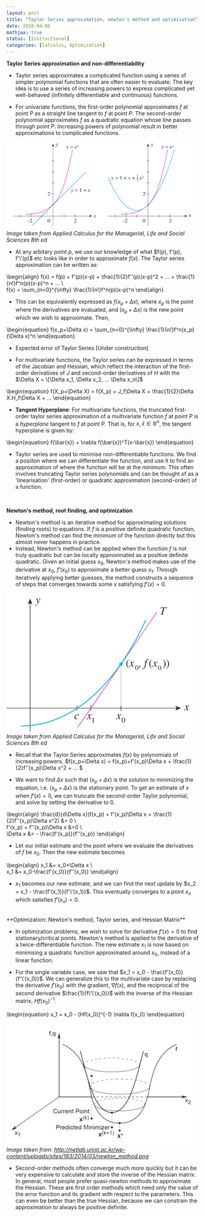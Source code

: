 ```yaml
---
layout: post
title: "Taylor Series approximation, newton's method and optimization"
date: 2018-04-06
mathjax: true
status: [Instructional]
categories: [Calculus, Optimization]
---
```

**Taylor Series approximation and non-differentiability**
* Taylor series approximates a complicated function using a series of simpler polynomial functions that are often easier to evaluate. The key idea is to use a series of increasing powers to express complicated yet well-behaved (infinitely differentiable and continuous) functions.

* For univariate functions, the first-order polynomial approximates $f$ at point $P$ as a straight line tangent to $f$ at point $P$. The second-order polynomial approximates $f$ as a quadratic equation whose line passes through point $P$. Increasing powers of polynomial result in better approximations to complicated functions. 

![Fig1](/assets/Calculus-taylor.png)
*Image taken from Applied Calculus for the Managerial, Life and Social Sciences 8th ed*

* At any arbitary point $p$, we use our knowledge of what $f(p), f'(p), f'\'(p)$ etc looks like in order to approximate $f(x)$. The Taylor series approximation can be written as:

\begin{align}
f(x) = f(p) + f'(p)(x-p) + \frac{1}{2}f'\'(p)(x-p)^2 + ... + \frac{1}{n!}f^n(p)(x-p)^n + ...
\\\
f(x) = \sum_{n=0}^{\infty} \frac{1}{n!}f^n(p)(x-p)^n
\end{align}

* This can be equivalently expressed as $f(x_p+\Delta x)$, where $x_p$ is the point where the derivatives are evaluated, and $(x_p+\Delta x)$ is the new point which we wish to approximate. Then, 

\begin{equation}
f(x_p+\Delta x) = \sum_{n=0}^{\infty} \frac{1}{n!}f^n(x_p)(\Delta x)^n
\end{equation}

* Expected error of Taylor Series [Under construction]

* For multivariate functions, the Taylor series can be expressed in terms of the Jacobian and Hessian, which reflect the interaction of the first-order derivatives of $J$ and second-order derivatives of $H$ with the $\Delta X = \[\Delta x_1, \Delta x_2, ... \Delta x_n\]$

\begin{equation}
f(X_p+\Delta X) = f(X_p) + J_f\Delta X + \frac{1}{2}\Delta X.H_f\Delta X + ...
\end{equation}

* **Tangent Hyperplane**: For multivariate functions, the truncated first-order taylor series approximation of a multivariate function $f$ at point $P$ is a *hyperplane* tangent to $f$ at point P. That is, for $x, \bar{x} \in \mathbb{R}^n$, the tangent hyperplane is given by: 

\begin{equation}
f(\bar{x}) + \nabla f(\bar{x})^T(x-\bar{x})
\end{equation}

* Taylor series are used to minimise non-differentiable functions. We find a posiiton where we can differentiate the function, and use it to find an approximation of where the function will be at the minimum.  This often involves truncating Taylor series polynomials and can be thought of as a 'linearisation' (first-order) or quadratic approximation (second-order) of a function. 

<br>

**Newton's method, root finding, and optimization**

* Newton's method is an iterative method for approximating solutions (finding roots) to equations. If $f$ is a positive definite quadratic function, Newton's method can find the minimum of the function directly but this almost never happens in practice. 
* Instead, Newton's method can be applied when the function $f$ is not truly quadratic but can be locally approximated as a positive definite quadratic. Given an initial guess $x_0$, Newton's method makes use of the derivative at $x_0$, $f'(x_0)$ to approximate a better guess $x_1$.  Through iteratively applying better guesses, the method constructs a sequence of steps that converges towards some $x$ satisfying $f'(x)=0$. 

![Fig1](/assets/Calculus-newton.png)
*Image taken from Applied Calculus for the Managerial, Life and Social Sciences 8th ed*


* Recall that the Taylor Series approximates $f(x)$ by polynomials of increasing powers, $f(x_p+\Delta x) = f(x_p)+f'(x_p)\Delta x + \frac{1}{2}f'\'(x_p)\Delta x^2 + ... $ 

* We want to find $\Delta x$ such that $(x_p + \Delta x)$ is the solution to minimizing the equation, i.e. $(x_p+\Delta x)$ is the stationary point. To get an estimate of $x$ when $f'(x)=0$, we can truncate the second-order Taylor polynomial, and solve by setting the derivative to $0$.

\begin{align}
\frac{d}{d\Delta x}(f(x_p) + f'(x_p)\Delta x + \frac{1}{2}f'\'\(x_p)\Delta x^2) &= 0 \\\
f'(x_p) + f\'\'(x_p)\Delta x &=0 \\\
\Delta x &= - \frac{f'(x_p)}{f\'\'(x_p)}
\end{align}


* Let our initial estimate and the point where we evaluate the derivatives of $f$ be $x_0$. Then the new estimate becomes 

\begin{align}
x_1 &= x_0+\Delta x \\\
x_1 &= x_0-\frac{f'(x_0)}{f\'\'(x_0)}
\end{align}

* $x_1$ becomes our new estimate, and we can find the next update by $x_2 = x_1 - \frac{f'(x_1)}{f'\'(x_1)}$. This eventually converges to a point $x_n$ which satisfies $f'(x_n)=0$.


<br>
**Optimization: Newton's method, Taylor series, and Hessian Matrix**

* In optimization problems, we wish to solve for derivative $f'(x)=0$ to find stationary/critical points. Newton's method is applied to the derivative of a twice-differentiable function. The new estimate $x_1$ is now based on minimising a quadratic function approximated around $x_0$, instead of a linear function.

* For the single variable case, we saw that $x_1 = x_0 - \frac{f'(x_0)}{f'\'(x_0)}$. We can generalize this to the multivariate case by replacing the derivative $f'(x_0)$ with the gradient, $\nabla f(x)$, and the reciprocal of the second derivative $\frac{1}{f\'\'(x_0)}$ with the inverse of the Hessian matrix, $Hf(x_0)^{-1}$.

\begin{equation}
x_1 = x_0 - \[Hf(x_0)\]^{-1} \nabla f(x_0)
\end{equation}

![Fig1](/assets/Calculus-newton-optimization.png)
*Image taken from: http://netlab.unist.ac.kr/wp-content/uploads/sites/183/2014/03/newton_method.png*


* Second-order methods often converge much more quickly but it can be very expensive to calculate and store the inverse of the Hessian matrix. In general, most people prefer quasi-newton methods to approximate the Hessian. These are first order methods which need only the value of the error function and its gradient with respect to the parameters. This can even be better than the true Hessian, because we can constrain the approximation to always be positive definite.

